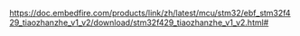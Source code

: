 https://doc.embedfire.com/products/link/zh/latest/mcu/stm32/ebf_stm32f429_tiaozhanzhe_v1_v2/download/stm32f429_tiaozhanzhe_v1_v2.html#
